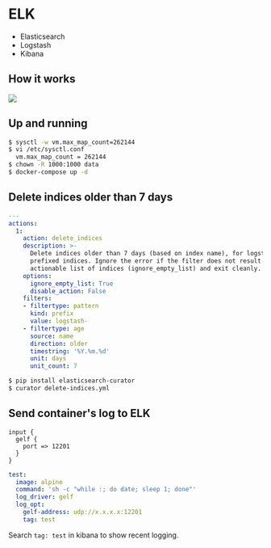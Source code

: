 ELK
===

- Elasticsearch
- Logstash
- Kibana

## How it works

![](https://logz.io/wp-content/uploads/2017/03/elk-pipeline-in-docker-environment.png)

## Up and running

```bash
$ sysctl -w vm.max_map_count=262144
$ vi /etc/sysctl.conf
  vm.max_map_count = 262144
$ chown -R 1000:1000 data
$ docker-compose up -d
```

## Delete indices older than 7 days

```yaml
---
actions:
  1:
    action: delete_indices
    description: >-
      Delete indices older than 7 days (based on index name), for logstash-
      prefixed indices. Ignore the error if the filter does not result in an
      actionable list of indices (ignore_empty_list) and exit cleanly.
    options:
      ignore_empty_list: True
      disable_action: False
    filters:
    - filtertype: pattern
      kind: prefix
      value: logstash-
    - filtertype: age
      source: name
      direction: older
      timestring: '%Y.%m.%d'
      unit: days
      unit_count: 7
```

```bash
$ pip install elasticsearch-curator
$ curator delete-indices.yml
```

## Send container's log to ELK

```nginx
input {
  gelf {
    port => 12201
  }
}
```

```yaml
test:
  image: alpine
  command: 'sh -c "while :; do date; sleep 1; done"'
  log_driver: gelf
  log_opt:
    gelf-address: udp://x.x.x.x:12201
    tag: test
```

Search `tag: test` in kibana to show recent logging.

